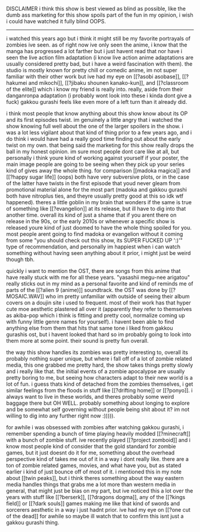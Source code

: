 
DISCLAIMER
i think this show is best viewed as blind as possible, like the dumb ass marketing for this show spoils part of the fun in my opinion, i wish i could have watched it fully blind OOPS.

---

i watched this years ago but i think it might still be my favorite portrayals of zombies ive seen. as of right now ive only seen the anime, i know that the manga has progressed a lot farther but i just havent read that nor have i seen the live action film adaptation (i know live action anime adaptations are usually considered pretty bad, but i have a weird fascination with them). the studio is mostly known for pretty chill or comedic anime, im not super familiar with their other work but ive had my eye on [[?asobi asobase]], [[?hakumei and mikochi]], [[?jibaku shounen kanako-kun]], and [[?classroom of the elite]] which i know my friend is really into. really, aside from their danganronpa adaptation (i probably wont look into these i kinda dont give a fuck) gakkou gurashi feels like even more of a left turn than it already did.

i think most people that know anything about this show know about its OP and its first episodes twist. im genuinely a little angry that i watched the show knowing full well about the one of the larger spoilers in the show. i was a lot less vigilant about that kind of thing prior to a few years ago, and i do think i would have had a really good time finding out about the early twist on my own. that being said the marketing for this show really drops the ball in my honest opinion. im sure most people dont care like at all, but personally i think youre kind of working against yourself if your poster, the main image people are going to be seeing when they pick up your series kind of gives away the whole thing. for comparison [[madoka magica]] and [[?happy sugar life]] (oops) both have very subversive plots, or in the case of the latter have twists in the first episode that youd never gleam from promotional material alone for the most part (madoka and gakkou gurashi both have nitroplus ties, and theyre usually pretty good at this so idk wtf happened). theres a little goblin in my brain that wonders if the same is true of something like [[?evangelion]] at its release, but ill have to dig into that another time. overall its kind of just a shame that if you arent there on release in the 90s, or the early 2010s or whenever a specific show is released youre kind of just doomed to have the whole thing spoiled for you. most people arent going to find madoka or evangelion without it coming from some "you should check out this show, its SUPER FUCKED UP ':)'" type of recommendation, and personally im happiest when i can watch something without having seen anything about it prior, i might just be weird though tbh.

quickly i want to mention the OST, there are songs from this anime that have really stuck with me for all these years. "yasashii megu-nee arigatou" really sticks out in my mind as a personal favorite and kind of reminds me of parts of the [[?alien 9 (anime)]] soundtrack. the OST was done by [[?MOSAIC.WAV]] who im pretty unfamiliar with outside of seeing their album covers on a doujin site i used to frequent. most of their work has that hyper cute moe aesthetic plastered all over it (apparently they refer to themselves as akiba-pop which i think is fitting and pretty cool, normalize coming up with funny little genre names for yourself). i havent been able to find anything else from them that hits that same tone i liked from gakkou gurashis ost, but i havent looked that hard so im probably going to look into them more at some point. their sound is pretty fun overall.

the way this show handles its zombies was pretty interesting to, overall its probably nothing super unique, but where i fall off of a lot of zombie related media, this one grabbed me pretty hard, the show takes things pretty slowly and i really like that. the initial events of a zombie apocalypse are usually pretty boring to me, but seeing how characters adapt to their new world is a lot of fun. i guess thats kind of detached from the zombies themselves, i get similar feelings from the floods in stuff like [[?drifting home]] or [[?ponyo]]. i always want to live in these worlds, and theres probably some weird baggage there but OH WELL. probably something about longing to explore and be somewhat self governing without people being shit about it? im not willing to dig into any further right now :))))).

for awhile i was obsessed with zombies after watching gakkou gurashi, i remember spending a bunch of time playing heavily modded [[?minecraft]] with a bunch of zombie stuff. ive recently played [[?project zomboid]] and i know most people kind of consider that the gold standard for zombie games, but it just doesnt do it for me, something about the overhead perspective kind of takes me out of it in a way i dont really like. there are a ton of zombie related games, movies, and what have you, but as stated earlier i kind of just bounce off of most of it. i mentioned this in my note about [[twin peaks]], but i think theres something about the way eastern media handles things that grabs me a lot more than western media in general, that might just be bias on my part, but ive noticed this a lot over the years with stuff like [[?berserk]], [[?dragons dogma]], any of the [[?kings field]] or [[?dark souls]] games making me like that kind of swords and sorcerers aesthetic in a way i just hadnt prior. ive had my eye on [[?one cut of the dead]] for awhile so maybe ill watch that to confirm this isnt just a gakkou gurashi thing.